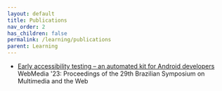 ```yaml
---
layout: default
title: Publications
nav_order: 2
has_children: false
permalink: /learning/publications
parent: Learning
---
```


- [Early accessibility testing – an automated kit for Android developers](https://dl.acm.org/doi/10.1145/3617023.3617028)
WebMedia '23: Proceedings of the 29th Brazilian Symposium on Multimedia and the Web
